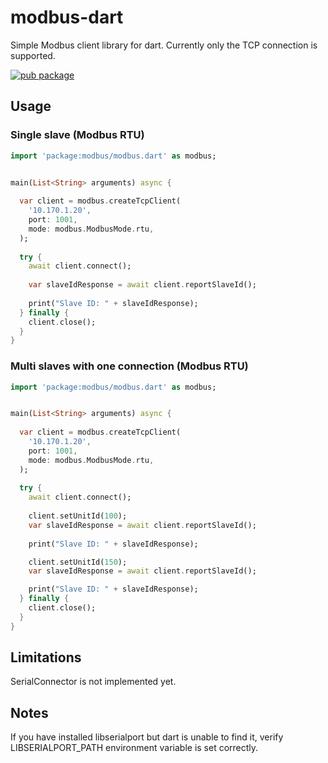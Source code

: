 # modbus-dart 

Simple Modbus client library for dart. Currently only the TCP connection is supported.

[![pub package](https://img.shields.io/pub/v/http.svg)](https://pub.dartlang.org/packages/modbus)


## Usage

### Single slave (Modbus RTU)

```dart
import 'package:modbus/modbus.dart' as modbus;


main(List<String> arguments) async {
    
  var client = modbus.createTcpClient(
    '10.170.1.20',
    port: 1001,
    mode: modbus.ModbusMode.rtu,
  );
    
  try {
    await client.connect();
    
    var slaveIdResponse = await client.reportSlaveId();
    
    print("Slave ID: " + slaveIdResponse);
  } finally {
    client.close();
  }
}
```

### Multi slaves with one connection (Modbus RTU)

```dart
import 'package:modbus/modbus.dart' as modbus;


main(List<String> arguments) async {
    
  var client = modbus.createTcpClient(
    '10.170.1.20',
    port: 1001,
    mode: modbus.ModbusMode.rtu,
  );
    
  try {
    await client.connect();
    
    client.setUnitId(100);
    var slaveIdResponse = await client.reportSlaveId();
    
    print("Slave ID: " + slaveIdResponse);

    client.setUnitId(150);
    var slaveIdResponse = await client.reportSlaveId();

    print("Slave ID: " + slaveIdResponse);
  } finally {
    client.close();
  }
}
```


## Limitations

SerialConnector is not implemented yet.

## Notes
If you have installed libserialport but dart is unable to find it, verify LIBSERIALPORT_PATH environment variable is set correctly.
